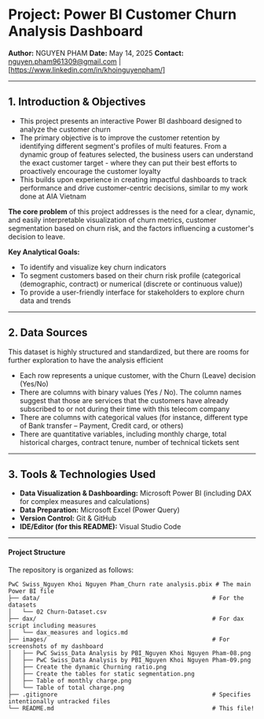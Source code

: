 # Project: Power BI Customer Churn Analysis Dashboard

**Author:** NGUYEN PHAM
**Date:** May 14, 2025
**Contact:** nguyen.pham961309@gmail.com | [https://www.linkedin.com/in/khoinguyenpham/]

---

## 1. Introduction & Objectives

* This project presents an interactive Power BI dashboard designed to analyze the customer churn 
* The primary objective is to improve the customer retention by identifying different segment's profiles of multi features. From a dynamic group of features selected, the business users can understand the exact customer target - where they can put their best efforts to proactively encourage the customer loyalty
* This builds upon experience in creating impactful dashboards to track performance and drive customer-centric decisions, similar to my work done at AIA Vietnam

**The core problem** of this project addresses is the need for a clear, dynamic, and easily interpretable visualization of churn metrics, customer segmentation based on churn risk, and the factors influencing a customer's decision to leave.

**Key Analytical Goals:**
* To identify and visualize key churn indicators
* To segment customers based on their churn risk profile (categorical (demographic, contract) or numerical (discrete or continuous value))
* To provide a user-friendly interface for stakeholders to explore churn data and trends

---

## 2. Data Sources
This dataset is highly structured and standardized, but there are rooms for further exploration to have the analysis efficient
* Each row represents a unique customer, with the Churn (Leave) decision (Yes/No)
* There are columns with binary values (Yes / No). The column names suggest that those are services that the customers have already subscribed to or not during their time with this telecom company
* There are columns with categorical values (for instance, different type of Bank transfer – Payment, Credit card, or others)
* There are quantitative variables, including monthly charge, total historical charges, contract tenure, number of technical tickets sent

---

## 3. Tools & Technologies Used
*   **Data Visualization & Dashboarding:** Microsoft Power BI (including DAX for complex measures and calculations)
*   **Data Preparation:** Microsoft Excel (Power Query)
*   **Version Control:** Git & GitHub
*   **IDE/Editor (for this README):** Visual Studio Code

---

#### Project Structure

The repository is organized as follows:

```text
PwC Swiss_Nguyen Khoi Nguyen Pham_Churn rate analysis.pbix # The main Power BI file
├── data/                                                 # For the datasets
│   └── 02 Churn-Dataset.csv
├── dax/                                                  # For dax script including measures
│   └── dax_measures and logics.md
├── images/                                               # For screenshots of my dashboard
│   ├── PwC Swiss_Data Analysis by PBI_Nguyen Khoi Nguyen Pham-08.png
│   ├── PwC Swiss_Data Analysis by PBI_Nguyen Khoi Nguyen Pham-09.png
│   ├── Create the dynamic Churning ratio.png
│   ├── Create the tables for static segmentation.png
│   ├── Table of monthly charge.png
│   └── Table of total charge.png
├── .gitignore                                            # Specifies intentionally untracked files
└── README.md                                             # This file!